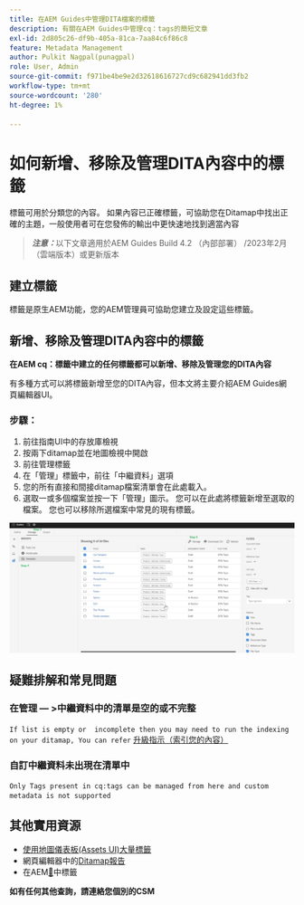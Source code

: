 ```yaml
---
title: 在AEM Guides中管理DITA檔案的標籤
description: 有關在AEM Guides中管理cq：tags的簡短文章
exl-id: 2d805c26-df9b-405a-81ca-7aa84c6f86c8
feature: Metadata Management
author: Pulkit Nagpal(punagpal)
role: User, Admin
source-git-commit: f971be4be9e2d32618616727cd9c682941dd3fb2
workflow-type: tm+mt
source-wordcount: '280'
ht-degree: 1%

---
```


# 如何新增、移除及管理DITA內容中的標籤

標籤可用於分類您的內容。 如果內容已正確標籤，可協助您在Ditamap中找出正確的主題，一般使用者可在您發佈的輸出中更快速地找到適當內容

> **_注意：_**&#x200B;以下文章適用於AEM Guides Build 4.2 （內部部署） /2023年2月（雲端版本）或更新版本


## 建立標籤

標籤是原生AEM功能，您的AEM管理員可協助您建立及設定這些標籤。


## 新增、移除及管理DITA內容中的標籤

**在AEM cq：標籤中建立的任何標籤都可以新增、移除及管理您的DITA內容**

有多種方式可以將標籤新增至您的DITA內容，但本文將主要介紹AEM Guides網頁編輯器UI。

### 步驟：

1. 前往指南UI中的存放庫檢視
2. 按兩下ditamap並在地圖檢視中開啟
3. 前往管理標籤
4. 在「管理」標籤中，前往「中繼資料」選項
5. 您的所有直接和間接ditamap檔案清單會在此處載入。
6. 選取一或多個檔案並按一下「管理」圖示。 您可以在此處將標籤新增至選取的檔案。
您也可以移除所選檔案中常見的現有標籤。

<img title="在AEM Guides中管理標籤 " alt="管理DITA中的標籤 " src="ManageTags.jpg">

## 疑難排解和常見問題 

### 在管理 — >中繼資料中的清單是空的或不完整

`If list is empty or  incomplete then you may need to run the indexing on your ditamap, You can refer` [升級指示（索引您的內容）](https://experienceleague.adobe.com/docs/experience-manager-guides-learn/tutorials/install-guide/on-prem-ig/download-install-upgrade-aemg/upgrade-xml-documentation.html?lang=zh-Hant#steps-to-index-the-existing-content-to-use-the-new-find-and-replace%3A)

### 自訂中繼資料未出現在清單中

`Only Tags present in cq:tags can be managed from here and custom metadata is not supported`




## 其他實用資源

- [使用地圖儀表板(Assets UI)大量標籤](https://experienceleague.adobe.com/docs/experience-manager-guides-learn/tutorials/user-guide/manaege-metadata/map-editor-bulk-tagging.html?lang=en)
- 網頁編輯器中的[Ditamap報告](https://experienceleague.adobe.com/docs/experience-manager-guides-learn/tutorials/user-guide/reports-aem-guide/reports-web-editor.html?lang=en)
- 在AEM[&#128279;](https://experienceleague.adobe.com/docs/experience-manager-learn/assets/configuring/tagging.html?lang=zh-Hant)中標籤


**如有任何其他查詢，請連絡您個別的CSM**

